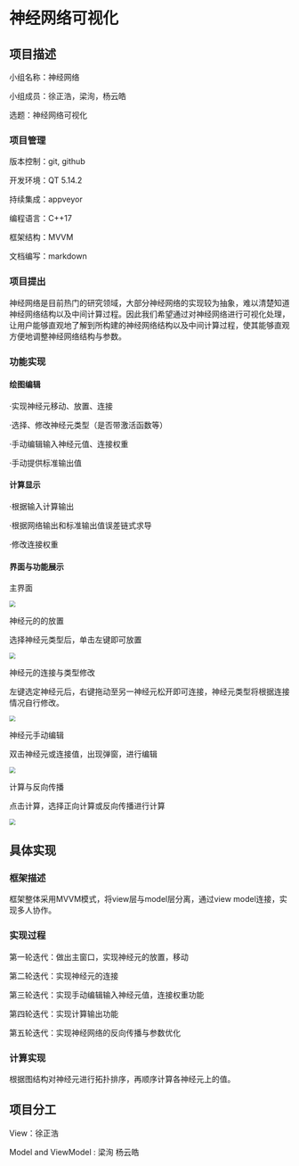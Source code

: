 # 神经网络可视化

## 项目描述 ##

小组名称：神经网络

小组成员：徐正浩，梁洵，杨云皓

选题：神经网络可视化

### 项目管理 ###

版本控制：git, github

开发环境：QT 5.14.2

持续集成：appveyor

编程语言：C++17

框架结构：MVVM

文档编写：markdown

### 项目提出 ###

神经网络是目前热门的研究领域，大部分神经网络的实现较为抽象，难以清楚知道神经网络结构以及中间计算过程。因此我们希望通过对神经网络进行可视化处理，让用户能够直观地了解到所构建的神经网络结构以及中间计算过程，使其能够直观方便地调整神经网络结构与参数。

### 功能实现 ###

#### 绘图编辑

·实现神经元移动、放置、连接

·选择、修改神经元类型（是否带激活函数等）

·手动编辑输入神经元值、连接权重

·手动提供标准输出值

#### 计算显示

·根据输入计算输出

·根据网络输出和标准输出值误差链式求导

·修改连接权重

#### 界面与功能展示

主界面

<img src="C:\Users\yangyh\Desktop\doc\graph\主界面.png" style="zoom:67%;" />

神经元的的放置

选择神经元类型后，单击左键即可放置

<img src="C:\Users\yangyh\Desktop\doc\graph\放置.png" style="zoom:67%;" />

神经元的连接与类型修改

左键选定神经元后，右键拖动至另一神经元松开即可连接，神经元类型将根据连接情况自行修改。

<img src="C:\Users\yangyh\Desktop\doc\graph\连接与类型修改.png" style="zoom:67%;" />



神经元手动编辑

双击神经元或连接值，出现弹窗，进行编辑

<img src="C:\Users\yangyh\Desktop\doc\graph\编辑.png" style="zoom:67%;" />

计算与反向传播

点击计算，选择正向计算或反向传播进行计算

<img src="C:\Users\yangyh\Desktop\doc\graph\计算.png" style="zoom:67%;" />

## 具体实现

### 框架描述 ###

框架整体采用MVVM模式，将view层与model层分离，通过view model连接，实现多人协作。

### 实现过程 ###

第一轮迭代：做出主窗口，实现神经元的放置，移动

第二轮迭代：实现神经元的连接

第三轮迭代：实现手动编辑输入神经元值，连接权重功能

第四轮迭代：实现计算输出功能

第五轮迭代：实现神经网络的反向传播与参数优化

### 计算实现 ###

根据图结构对神经元进行拓扑排序，再顺序计算各神经元上的值。

## 项目分工 ##

View：徐正浩

Model and ViewModel : 梁洵 杨云皓

